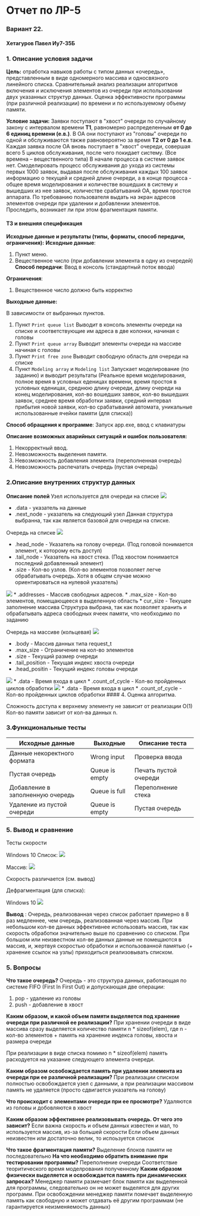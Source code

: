 # Отчет по ЛР-5

### Вариант 22.

#### Хетагуров Павел Иу7-35Б

### 1. Описание условия задачи

**Цель:** отработка навыков работы с типом данных «очередь»,
представленным в виде одномерного массива и односвязного линейного
списка. Сравнительный анализ реализации алгоритмов включения и
исключения элементов из очереди при использовании двух указанных
структур данных. Оценка эффективности программы (при различной
реализации) по времени и по используемому объему памяти.


**Условие задачи:** Заявки поступают в "хвост" очереди по случайному закону с интервалом времени **Т1**, равномерно распределенным **от 0 до 6 единиц времени (е.в.)**.
В ОА они поступают из "головы" очереди по одной и обслуживаются также
равновероятно за время **Т2 от 0 до 1 е.в**. Каждая заявка после ОА вновь
поступает в "хвост" очереди, совершая всего 5 циклов обслуживания, после
чего покидает систему. (Все времена – вещественного типа) В начале
процесса в системе заявок нет.
Смоделировать процесс обслуживания до ухода из системы первых 1000
заявок, выдавая после обслуживания каждых 100 заявок информацию о
текущей и средней длине очереди, а в конце процесса - общее время
моделирования и количестве вошедших в систему и вышедших из нее заявок,
количестве срабатываний ОА, время простоя аппарата.
По требованию пользователя выдать на экран адресов элементов очереди при удалении и
добавлении элементов. Проследить, возникает ли при этом фрагментация
памяти.
#### ТЗ и внешняя спецификация

**Исходные данные и результаты (типы, форматы, способ передачи, ограничения):**
**Исходные данные**:

1. Пункт меню.
2. Вещественное число (при добавлении элемента в одну из очередей)
**Способ передачи**: Ввод в консоль (стандартный поток ввода)

**Ограничения**:
  1. Вещественное число должно быть корректно

**Выходные данные:**

В зависимости от выбранных пунктов.
1) Пункт `Print queue list`
Выводит в консоль элементы очереди на списке и соответствующие им адреса в две колонки, начиная с головы
2) Пункт `Print queue array`
Выводит элементы очереди на массиве начиная с головы
3) Пункт `Print free zone`
Выводит свободную область для очереди на списке
3) Пункт `Modeling array` и `Modeling list` 
Запускает моделирование (по заданию) и выводит результаты (Реальное время моделирования, полное время в условных еденицах времени, время простоя в условных еденицах, среднюю длину очереди, длину очереди на конец моделирования, кол-во вошедших заявок, кол-во вышедших заявок, среднее время обработки заявки, средний интервал прибытия новой заявки, кол-во срабатываний автомата, уникальные использованные ячейки памяти (для списка))

**Способ обращения к программе**: Запуск app.exe, ввод с клавиатуры

**Описание возможных аварийных ситуаций и ошибок пользователя:**

1. Некорректный ввод.
2. Невозможность выделения памяти.
3. Невозможность добавления элемента (переполненная очередь)
4. Невозможность распечатать очередь (пустая очередь)

### 2.Описание внутренних структур данных

**Описание полей**
Узел используется для очереди на списке
<img src="img/node.png">
* .data - указатель на данные
* .next_node - указатель на следующий узел
Данная структура выбранна, так как является базовой для очереди на списке.

Очередь на списке
<img src="img/queue_list.png">
* .head_node  - Указатель на голову очереди. (Под головой понимается элемент, к которому есть доступ)
* .tail_node - Указатель на хвост стека. (Под хвостом понимается последний добавленный элемент)
* .size - Кол-во узлов. (Кол-во элементов позволяет легче обрабатывать очередь. Хотя в общем случае можно ориентироваться на нулевой указатель)

<img src="img/free_zone.png">
* .addresses - Массив свободных адресов.
* .max_size - Кол-во элементов, помещающееся в выделенную область
* cur_size - Текущее заполнение массива
Структура выбрана, так как позволяет хранить и обрабатывать адреса свободных ячеек памяти, что необходимо по заданию

Очередь на массиве (кольцевая)
<img src="img/queue_array.png">
* .body - Массив данных типа request_t
* .max_size - Ограничение на кол-во элементов
* .size - Текущий размер очереди
* .tail_position - Текущая индекс хвоста очереди
* .head_positin - Текущий индекс головы очереди

<img src="img/request.png">
* .data - Время входа в цикл
* .count_of_cycle - Кол-во пройденных циклов обработки

<img src="img/info.png">
* .data - Время входа в цикл
* .count_of_cycle - Кол-во пройденных циклов обработки
#### 4. Оценка алгоритма.

Сложность доступа к верхнему элементу не зависит от реализации O(1)
Кол-во памяти зависит от кол-ва данных n.

### 3.Функциональные тесты
|  Исходные данные |  Выходные |  Описание теста |
| --- | --- | --- |
| Данные некоректного формата | Wrong input |  Проверка ввода |
| Пустая очередь | Queue is empty | Печать пустой очереди |
| Добавление в заполненную очередь | Queue is full | Переполнение стека |
| Удаление из пустой очереди | Queue is empty | Пустая очередь |

### 5. Вывод и сравнение
Тесты скорости

Windows 10
Список:
<img src="img/testing_time_windows10.png">

Массив:
<img src="img/testing_time_windows10_array.png">

Скорость различается (см. вывод)

Дефрагментация (для списка):

Windows 10
<img src="img/test_windows10_defrag.png">

**Вывод** : Очередь, реализованная через список работает примерно в 8 раз медленнее, чем очередь, реализованная через массив.
При небольшом кол-ве данных эффективнее использовать массив, так как скорость обработки значительно выше по сравнению со списком.
При большом или неизвестном кол-ве данных данные не помещаются в массив, и, жертвуя скоростью обработки и использованной памятью (+ хранение ссылок на узлы) приходиться реализовывать списком.

### 5. Вопросы
**Что такое очередь?**
Очередь - это структура данных, работающая по системе FIFO (First In First Out)
и допускающая две операции: 
1. pop - удаление из головы
2. push - добавление в хвост

**Каким образом, и какой объем памяти выделяется под хранение очереди при
различной ее реализации?**
При хранении очереди в виде массива сразу выделяется количество памяти n * sizeof(elem), где n - кол-во элементов + память на хранение индекса головы, хвоста и размера очереди

При реализации в виде списка помимо n * sizeof(elem) память расходуется на указание следующего элемента очереди.

**Каким образом освобождается память при удалении элемента из очереди при
ее различной реализации?**
При реализации списком полностью освобождается узел с данными, а при реализации массивом память не удаляется (просто сдвигается указатель на голову)

**Что происходит с элементами очереди при ее просмотре?**
Удаляются из головы и добовляются в хвост

**Каким образом эффективнее реализовывать очередь. От чего это зависит?**
Если важна скорость и объем данных известен и мал, то используется массив, из-за большей скорости
Если объем данных неизвестен или достаточно велик, то испоьзуется список

**Что такое фрагментация памяти?**
Выделение блоков памяти не последовательно
**На что необходимо обратить внимание при тестировании программы?**
Переполнение очереди
Соответствие теоритического время моделрования полученному
**Каким образом физически выделяется и освобождается память при
динамических запросах?**
Менеджер памяти размечает блок памяти как выделенной для программы, следовательно он не может выделятся для других программ. При освобождении менеджер памяти помечает выделенную память как свободную и может отдавать её другим программам (не гарантируется неизменяемость данных)